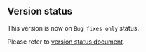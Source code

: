 ## Version status

This version is now on `Bug fixes only` status.

Please refer to [version status document](https://github.com/interjs/inter/blob/main/version-status.md).
